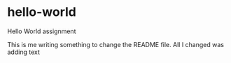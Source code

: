 # hello-world
Hello World assignment

This is me writing something to change the README file. All I changed was adding text
